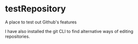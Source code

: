 # testRepository
A place to test out Github's features

I have also installed the git CLI to find alternative ways of editing repositories.
